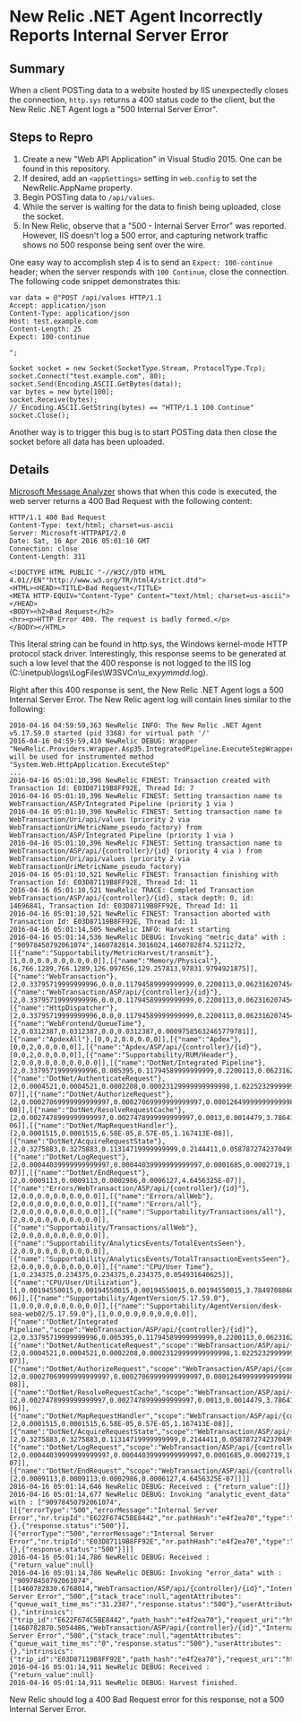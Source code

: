 # New Relic .NET Agent Incorrectly Reports Internal Server Error

## Summary

When a client POSTing data to a website hosted by IIS unexpectedly
closes the connection, `http.sys` returns a 400 status code to the client,
but the New Relic .NET Agent logs a "500 Internal Server Error".

## Steps to Repro

1. Create a new "Web API Application" in Visual Studio 2015. One
can be found in this repository.
2. If desired, add an `<appSettings>` setting in `web.config` to
set the NewRelic.AppName property.
3. Begin POSTing data to `/api/values`.
4. While the server is waiting for the data to finish being uploaded, close the socket.
5. In New Relic, observe that a "500 - Internal Server Error" was reported.
However, IIS doesn't log a 500 error, and capturing network traffic
shows no 500 response being sent over the wire.

One easy way to accomplish step 4 is to send an `Expect: 100-continue`
header; when the server responds with `100 Continue`, close the connection.
The following code snippet demonstrates this:

```
var data = @"POST /api/values HTTP/1.1
Accept: application/json
Content-Type: application/json
Host: test.example.com
Content-Length: 25
Expect: 100-continue

";

Socket socket = new Socket(SocketType.Stream, ProtocolType.Tcp);
socket.Connect("test.example.com", 80);
socket.Send(Encoding.ASCII.GetBytes(data));
var bytes = new byte[100];
socket.Receive(bytes);
// Encoding.ASCII.GetString(bytes) == "HTTP/1.1 100 Continue"
socket.Close();
```

Another way is to trigger this bug is to start POSTing data then
close the socket before all data has been uploaded.

## Details

[Microsoft Message Analyzer](https://blogs.technet.microsoft.com/messageanalyzer/)
shows that when this code is executed, the web server returns a
400 Bad Request with the following content:

```
HTTP/1.1 400 Bad Request
Content-Type: text/html; charset=us-ascii
Server: Microsoft-HTTPAPI/2.0
Date: Sat, 16 Apr 2016 05:01:10 GMT
Connection: close
Content-Length: 311

<!DOCTYPE HTML PUBLIC "-//W3C//DTD HTML 4.01//EN""http://www.w3.org/TR/html4/strict.dtd">
<HTML><HEAD><TITLE>Bad Request</TITLE>
<META HTTP-EQUIV="Content-Type" Content="text/html; charset=us-ascii"></HEAD>
<BODY><h2>Bad Request</h2>
<hr><p>HTTP Error 400. The request is badly formed.</p>
</BODY></HTML>

```

This literal string can be found in http.sys, the Windows kernel-mode
HTTP protocol stack driver. Interestingly, this response seems to
be generated at such a low level that the 400 response is not
logged to the IIS log (C:\inetpub\logs\LogFiles\W3SVC*n*\u_ex*yymmdd*.log).

Right after this 400 response is sent, the New Relic .NET Agent logs
a 500 Internal Server Error. The New Relic agent log will contain lines
similar to the following:

```
2016-04-16 04:59:59,363 NewRelic INFO: The New Relic .NET Agent v5.17.59.0 started (pid 3368) for virtual path '/'
2016-04-16 04:59:59,410 NewRelic DEBUG: Wrapper "NewRelic.Providers.Wrapper.Asp35.IntegratedPipeline.ExecuteStepWrapper" will be used for instrumented method "System.Web.HttpApplication.ExecuteStep"
...
2016-04-16 05:01:10,396 NewRelic FINEST: Transaction created with Transaction Id: E03D87119B8FF92E, Thread Id: 7
2016-04-16 05:01:10,396 NewRelic FINEST: Setting transaction name to WebTransaction/ASP/Integrated Pipeline (priority 1 via )
2016-04-16 05:01:10,396 NewRelic FINEST: Setting transaction name to WebTransaction/Uri/api/values (priority 2 via WebTransactionUriMetricName_pseudo_factory) from WebTransaction/ASP/Integrated Pipeline (priority 1 via )
2016-04-16 05:01:10,396 NewRelic FINEST: Setting transaction name to WebTransaction/ASP/api/{controller}/{id} (priority 4 via ) from WebTransaction/Uri/api/values (priority 2 via WebTransactionUriMetricName_pseudo_factory)
2016-04-16 05:01:10,521 NewRelic FINEST: Transaction finishing with Transaction Id: E03D87119B8FF92E, Thread Id: 11
2016-04-16 05:01:10,521 NewRelic TRACE: Completed Transaction WebTransaction/ASP/api/{controller}/{id}, stack depth: 0, id: 14696841, Transaction Id: E03D87119B8FF92E, Thread Id: 11
2016-04-16 05:01:10,521 NewRelic FINEST: Transaction aborted with Transaction Id: E03D87119B8FF92E, Thread Id: 11
2016-04-16 05:01:14,505 NewRelic INFO: Harvest starting
2016-04-16 05:01:14,536 NewRelic DEBUG: Invoking "metric_data" with : ["90978450792061074",1460782814.3016024,1460782874.5211272,[[{"name":"Supportability/MetricHarvest/transmit"},[1,0.0,0.0,0.0,0.0,0.0]],[{"name":"Memory/Physical"},[6,766.1289,766.1289,126.097656,129.257813,97831.9794921875]],[{"name":"WebTransaction"},[2,0.33795719999999996,0.0,0.11794589999999999,0.2200113,0.062316207454499992]],[{"name":"WebTransaction/ASP/api/{controller}/{id}"},[2,0.33795719999999996,0.0,0.11794589999999999,0.2200113,0.062316207454499992]],[{"name":"HttpDispatcher"},[2,0.33795719999999996,0.0,0.11794589999999999,0.2200113,0.062316207454499992]],[{"name":"WebFrontend/QueueTime"},[2,0.0312387,0.0312387,0.0,0.0312387,0.00097585632465779781]],[{"name":"ApdexAll"},[0,0,2,0.0,0.0,0]],[{"name":"Apdex"},[0,0,2,0.0,0.0,0]],[{"name":"Apdex/ASP/api/{controller}/{id}"},[0,0,2,0.0,0.0,0]],[{"name":"Supportability/RUM/Header"},[2,0.0,0.0,0.0,0.0,0.0]],[{"name":"DotNet/Integrated Pipeline"},[2,0.33795719999999996,0.005395,0.11794589999999999,0.2200113,0.062316207454499992]],[{"name":"DotNet/AuthenticateRequest"},[2,0.0004521,0.0004521,0.0002208,0.00023129999999999998,1.0225232999999999E-07]],[{"name":"DotNet/AuthorizeRequest"},[2,0.00027069999999999997,0.00027069999999999997,0.00012649999999999998,0.00014419999999999998,3.6795889999999992E-08]],[{"name":"DotNet/ResolveRequestCache"},[2,0.0027478999999999997,0.0027478999999999997,0.0013,0.0014479,3.78641441E-06]],[{"name":"DotNet/MapRequestHandler"},[2,0.0001515,0.0001515,6.58E-05,8.57E-05,1.167413E-08]],[{"name":"DotNet/AcquireRequestState"},[2,0.3275883,0.3275883,0.11314719999999999,0.2144411,0.058787274237049991]],[{"name":"DotNet/LogRequest"},[2,0.00044039999999999997,0.00044039999999999997,0.0001685,0.0002719,1.0232186E-07]],[{"name":"DotNet/EndRequest"},[2,0.0009113,0.0009113,0.0002986,0.0006127,4.6456325E-07]],[{"name":"Errors/WebTransaction/ASP/api/{controller}/{id}"},[2,0.0,0.0,0.0,0.0,0.0]],[{"name":"Errors/allWeb"},[2,0.0,0.0,0.0,0.0,0.0]],[{"name":"Errors/all"},[2,0.0,0.0,0.0,0.0,0.0]],[{"name":"Supportability/Transactions/all"},[2,0.0,0.0,0.0,0.0,0.0]],[{"name":"Supportability/Transactions/allWeb"},[2,0.0,0.0,0.0,0.0,0.0]],[{"name":"Supportability/AnalyticsEvents/TotalEventsSeen"},[2,0.0,0.0,0.0,0.0,0.0]],[{"name":"Supportability/AnalyticsEvents/TotalTransactionEventsSeen"},[2,0.0,0.0,0.0,0.0,0.0]],[{"name":"CPU/User Time"},[1,0.234375,0.234375,0.234375,0.234375,0.054931640625]],[{"name":"CPU/User/Utilization"},[1,0.00194550015,0.00194550015,0.00194550015,0.00194550015,3.7849708860449027E-06]],[{"name":"Supportability/AgentVersion/5.17.59.0"},[1,0.0,0.0,0.0,0.0,0.0]],[{"name":"Supportability/AgentVersion/desk-sea-web02/5.17.59.0"},[1,0.0,0.0,0.0,0.0,0.0]],[{"name":"DotNet/Integrated Pipeline","scope":"WebTransaction/ASP/api/{controller}/{id}"},[2,0.33795719999999996,0.005395,0.11794589999999999,0.2200113,0.062316207454499992]],[{"name":"DotNet/AuthenticateRequest","scope":"WebTransaction/ASP/api/{controller}/{id}"},[2,0.0004521,0.0004521,0.0002208,0.00023129999999999998,1.0225232999999999E-07]],[{"name":"DotNet/AuthorizeRequest","scope":"WebTransaction/ASP/api/{controller}/{id}"},[2,0.00027069999999999997,0.00027069999999999997,0.00012649999999999998,0.00014419999999999998,3.6795889999999992E-08]],[{"name":"DotNet/ResolveRequestCache","scope":"WebTransaction/ASP/api/{controller}/{id}"},[2,0.0027478999999999997,0.0027478999999999997,0.0013,0.0014479,3.78641441E-06]],[{"name":"DotNet/MapRequestHandler","scope":"WebTransaction/ASP/api/{controller}/{id}"},[2,0.0001515,0.0001515,6.58E-05,8.57E-05,1.167413E-08]],[{"name":"DotNet/AcquireRequestState","scope":"WebTransaction/ASP/api/{controller}/{id}"},[2,0.3275883,0.3275883,0.11314719999999999,0.2144411,0.058787274237049991]],[{"name":"DotNet/LogRequest","scope":"WebTransaction/ASP/api/{controller}/{id}"},[2,0.00044039999999999997,0.00044039999999999997,0.0001685,0.0002719,1.0232186E-07]],[{"name":"DotNet/EndRequest","scope":"WebTransaction/ASP/api/{controller}/{id}"},[2,0.0009113,0.0009113,0.0002986,0.0006127,4.6456325E-07]]]]
2016-04-16 05:01:14,646 NewRelic DEBUG: Received : {"return_value":[]}
2016-04-16 05:01:14,677 NewRelic DEBUG: Invoking "analytic_event_data" with : ["90978450792061074",[[{"errorType":"500","errorMessage":"Internal Server Error","nr.tripId":"E622F674C5BE8442","nr.pathHash":"e4f2ea70","type":"Transaction","timestamp":1460782830.4580376,"name":"WebTransaction/ASP/api/{controller}/{id}","nr.guid":"E622F674C5BE8442","duration":0.2200113,"nr.apdexPerfZone":"S","webDuration":0.2200113,"queueDuration":0.031238699999999998},{},{"response.status":"500"}],[{"errorType":"500","errorMessage":"Internal Server Error","nr.tripId":"E03D87119B8FF92E","nr.pathHash":"e4f2ea70","type":"Transaction","timestamp":1460782870.3960774,"name":"WebTransaction/ASP/api/{controller}/{id}","nr.guid":"E03D87119B8FF92E","duration":0.11794589999999999,"nr.apdexPerfZone":"S","webDuration":0.11794589999999999,"queueDuration":0.0},{},{"response.status":"500"}]]]
2016-04-16 05:01:14,786 NewRelic DEBUG: Received : {"return_value":null}
2016-04-16 05:01:14,786 NewRelic DEBUG: Invoking "error_data" with : ["90978450792061074",[[1460782830.6768014,"WebTransaction/ASP/api/{controller}/{id}","Internal Server Error","500",{"stack_trace":null,"agentAttributes":{"queue_wait_time_ms":"31.2387","response.status":"500"},"userAttributes":{},"intrinsics":{"trip_id":"E622F674C5BE8442","path_hash":"e4f2ea70"},"request_uri":"http://test.example.com/api/values"},"E622F674C5BE8442"],[1460782870.5054486,"WebTransaction/ASP/api/{controller}/{id}","Internal Server Error","500",{"stack_trace":null,"agentAttributes":{"queue_wait_time_ms":"0","response.status":"500"},"userAttributes":{},"intrinsics":{"trip_id":"E03D87119B8FF92E","path_hash":"e4f2ea70"},"request_uri":"http://test.example.com/api/values"},"E03D87119B8FF92E"]]]
2016-04-16 05:01:14,911 NewRelic DEBUG: Received : {"return_value":null}
2016-04-16 05:01:14,911 NewRelic DEBUG: Harvest finished.
```

New Relic should log a 400 Bad Request error for this response, not a
500 Internal Server Error.
